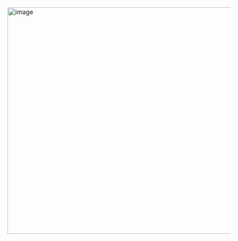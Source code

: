 <img width="710" height="513" alt="image" src="https://github.com/user-attachments/assets/0bb05cf6-eaab-44bf-af29-ebd03a773109" />
